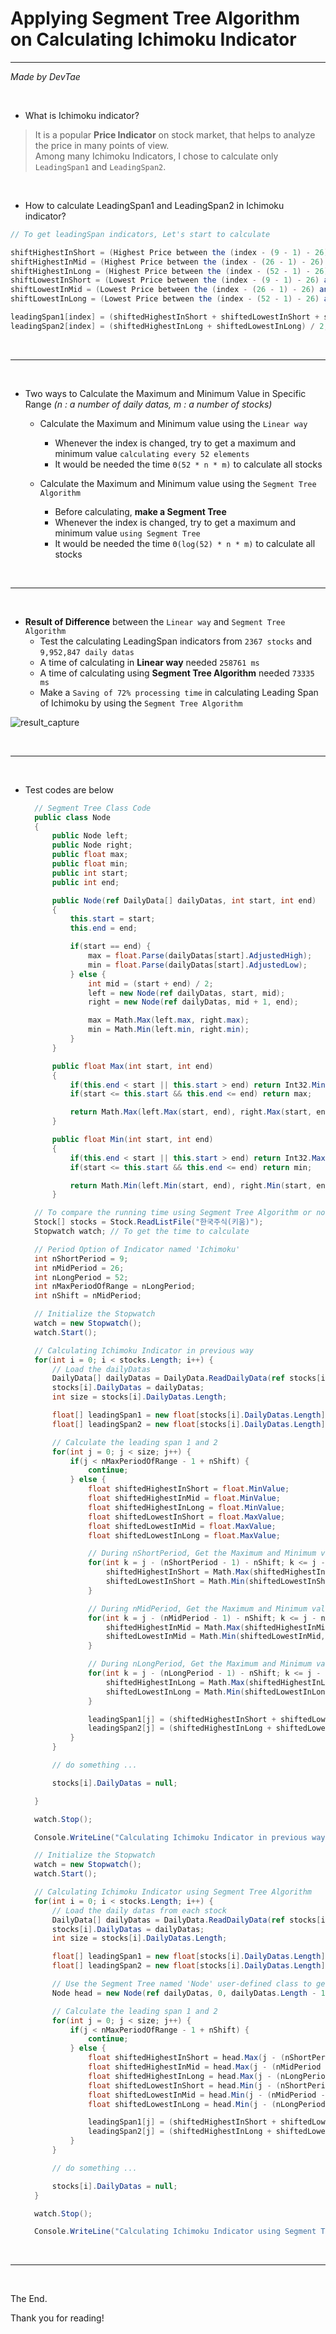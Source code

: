 # Applying Segment Tree Algorithm on Calculating Ichimoku Indicator

-----

*Made by DevTae*

<br/>

- What is Ichimoku indicator?
> It is a popular **Price Indicator** on stock market, that helps to analyze the price in many points of view. <br/>
> Among many Ichimoku Indicators, I chose to calculate only `LeadingSpan1` and `LeadingSpan2`.

<br/>

- How to calculate LeadingSpan1 and LeadingSpan2 in Ichimoku indicator?

```C#
// To get leadingSpan indicators, Let's start to calculate

shiftHighestInShort = (Highest Price between the (index - (9 - 1) - 26) and (index - 26))
shiftHighestInMid = (Highest Price between the (index - (26 - 1) - 26) and (index - 26))
shiftHighestInLong = (Highest Price between the (index - (52 - 1) - 26) and (index - 26))
shiftLowestInShort = (Lowest Price between the (index - (9 - 1) - 26) and (index - 26))
shiftLowestInMid = (Lowest Price between the (index - (26 - 1) - 26) and (index - 26))
shiftLowestInLong = (Lowest Price between the (index - (52 - 1) - 26) and (index - 26))

leadingSpan1[index] = (shiftedHighestInShort + shiftedLowestInShort + shiftedHighestInMid + shiftedLowestInMid) / 4;
leadingSpan2[index] = (shiftedHighestInLong + shiftedLowestInLong) / 2;
```

<br/>

-----

<br/>

- Two ways to Calculate the Maximum and Minimum Value in Specific Range *(n : a number of daily datas, m : a number of stocks)*

  - Calculate the Maximum and Minimum value using the `Linear way`
    - Whenever the index is changed, try to get a maximum and minimum value `calculating every 52 elements`
    - It would be needed the time `Θ(52 * n * m)` to calculate all stocks
  
  - Calculate the Maximum and Minimum value using the `Segment Tree Algorithm`
    - Before calculating, **make a Segment Tree**
    - Whenever the index is changed, try to get a maximum and minimum value `using Segment Tree`
    - It would be needed the time `Θ(log(52) * n * m)` to calculate all stocks

<br/>

-----

<br/>

- **Result of Difference** between the `Linear way` and `Segment Tree Algorithm`
  - Test the calculating LeadingSpan indicators from `2367 stocks` and `9,952,847 daily datas`
  - A time of calculating in **Linear way** needed `258761 ms`
  - A time of calculating using **Segment Tree Algorithm** needed `73335 ms`
  - Make a `Saving of 72% processing time` in calculating Leading Span of Ichimoku by using the `Segment Tree Algorithm`

![result_capture](https://user-images.githubusercontent.com/55177359/222949478-7207a194-ed74-4f76-9d83-62f5a7e43ca6.png)

<br/>

-----

<br/>

- Test codes are below

  ```C#
	// Segment Tree Class Code
	public class Node
	{
		public Node left;
		public Node right;
		public float max;
		public float min;
		public int start;
		public int end;

		public Node(ref DailyData[] dailyDatas, int start, int end)
		{
			this.start = start;
			this.end = end;

			if(start == end) {
				max = float.Parse(dailyDatas[start].AdjustedHigh);
				min = float.Parse(dailyDatas[start].AdjustedLow);
			} else {
				int mid = (start + end) / 2;
				left = new Node(ref dailyDatas, start, mid);
				right = new Node(ref dailyDatas, mid + 1, end);

				max = Math.Max(left.max, right.max);
				min = Math.Min(left.min, right.min);
			}
		}

		public float Max(int start, int end)
		{
			if(this.end < start || this.start > end) return Int32.MinValue;
			if(start <= this.start && this.end <= end) return max;

			return Math.Max(left.Max(start, end), right.Max(start, end));
		}

		public float Min(int start, int end)
		{
			if(this.end < start || this.start > end) return Int32.MaxValue;
			if(start <= this.start && this.end <= end) return min;

			return Math.Min(left.Min(start, end), right.Min(start, end));
		}
  ```


  ```C#  
	// To compare the running time using Segment Tree Algorithm or not
	Stock[] stocks = Stock.ReadListFile("한국주식(키움)");
	Stopwatch watch; // To get the time to calculate

	// Period Option of Indicator named 'Ichimoku'
	int nShortPeriod = 9;
	int nMidPeriod = 26;
	int nLongPeriod = 52;
	int nMaxPeriodOfRange = nLongPeriod;
	int nShift = nMidPeriod;

	// Initialize the Stopwatch
	watch = new Stopwatch();
	watch.Start();

	// Calculating Ichimoku Indicator in previous way
	for(int i = 0; i < stocks.Length; i++) {
		// Load the dailyDatas
		DailyData[] dailyDatas = DailyData.ReadDailyData(ref stocks[i]).dailyDatas;
		stocks[i].DailyDatas = dailyDatas;
		int size = stocks[i].DailyDatas.Length;

		float[] leadingSpan1 = new float[stocks[i].DailyDatas.Length];
		float[] leadingSpan2 = new float[stocks[i].DailyDatas.Length];

		// Calculate the leading span 1 and 2
		for(int j = 0; j < size; j++) {
			if(j < nMaxPeriodOfRange - 1 + nShift) {
				continue;
			} else {
				float shiftedHighestInShort = float.MinValue;
				float shiftedHighestInMid = float.MinValue;
				float shiftedHighestInLong = float.MinValue;
				float shiftedLowestInShort = float.MaxValue;
				float shiftedLowestInMid = float.MaxValue;
				float shiftedLowestInLong = float.MaxValue;

				// During nShortPeriod, Get the Maximum and Minimum value
				for(int k = j - (nShortPeriod - 1) - nShift; k <= j - nShift; k++) {
					shiftedHighestInShort = Math.Max(shiftedHighestInShort, float.Parse(dailyDatas[k].AdjustedHigh));
					shiftedLowestInShort = Math.Min(shiftedLowestInShort, float.Parse(dailyDatas[k].AdjustedLow));
				}

				// During nMidPeriod, Get the Maximum and Minimum value
				for(int k = j - (nMidPeriod - 1) - nShift; k <= j - nShift; k++) {
					shiftedHighestInMid = Math.Max(shiftedHighestInMid, float.Parse(dailyDatas[k].AdjustedHigh));
					shiftedLowestInMid = Math.Min(shiftedLowestInMid, float.Parse(dailyDatas[k].AdjustedLow));
				}

				// During nLongPeriod, Get the Maximum and Minimum value
				for(int k = j - (nLongPeriod - 1) - nShift; k <= j - nShift; k++) {
					shiftedHighestInLong = Math.Max(shiftedHighestInLong, float.Parse(dailyDatas[k].AdjustedHigh));
					shiftedLowestInLong = Math.Min(shiftedLowestInLong, float.Parse(dailyDatas[k].AdjustedLow));
				}

				leadingSpan1[j] = (shiftedHighestInShort + shiftedLowestInShort + shiftedHighestInMid + shiftedLowestInMid) / 4;
				leadingSpan2[j] = (shiftedHighestInLong + shiftedLowestInLong) / 2;
			}
		}

		// do something ...

		stocks[i].DailyDatas = null;

	}

	watch.Stop();

	Console.WriteLine("Calculating Ichimoku Indicator in previous way : " + watch.ElapsedMilliseconds.ToString() + " ms");

	// Initialize the Stopwatch
	watch = new Stopwatch();
	watch.Start();

	// Calculating Ichimoku Indicator using Segment Tree Algorithm
	for(int i = 0; i < stocks.Length; i++) {
		// Load the daily datas from each stock
		DailyData[] dailyDatas = DailyData.ReadDailyData(ref stocks[i]).dailyDatas;
		stocks[i].DailyDatas = dailyDatas;
		int size = stocks[i].DailyDatas.Length;

		float[] leadingSpan1 = new float[stocks[i].DailyDatas.Length];
		float[] leadingSpan2 = new float[stocks[i].DailyDatas.Length];

		// Use the Segment Tree named 'Node' user-defined class to get a maximum, minimum value in specific range
		Node head = new Node(ref dailyDatas, 0, dailyDatas.Length - 1);

		// Calculate the leading span 1 and 2
		for(int j = 0; j < size; j++) {
			if(j < nMaxPeriodOfRange - 1 + nShift) {
				continue;
			} else {
				float shiftedHighestInShort = head.Max(j - (nShortPeriod - 1) - nShift, j - nShift);
				float shiftedHighestInMid = head.Max(j - (nMidPeriod - 1) - nShift, j - nShift);
				float shiftedHighestInLong = head.Max(j - (nLongPeriod - 1) - nShift, j - nShift);
				float shiftedLowestInShort = head.Min(j - (nShortPeriod - 1) - nShift, j - nShift);
				float shiftedLowestInMid = head.Min(j - (nMidPeriod - 1) - nShift, j - nShift);
				float shiftedLowestInLong = head.Min(j - (nLongPeriod - 1) - nShift, j - nShift);

				leadingSpan1[j] = (shiftedHighestInShort + shiftedLowestInShort + shiftedHighestInMid + shiftedLowestInMid) / 4;
				leadingSpan2[j] = (shiftedHighestInLong + shiftedLowestInLong) / 2;
			}
		}

		// do something ...

		stocks[i].DailyDatas = null;
	}

	watch.Stop();

	Console.WriteLine("Calculating Ichimoku Indicator using Segment Tree Algorithm : " + watch.ElapsedMilliseconds.ToString() + " ms");
  ```
  
<br/>

-----

<br/>

The End.

Thank you for reading!

